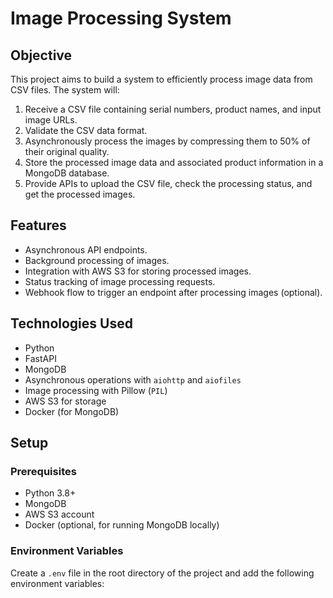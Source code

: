 # Image Processing System

## Objective
This project aims to build a system to efficiently process image data from CSV files. The system will:
1. Receive a CSV file containing serial numbers, product names, and input image URLs.
2. Validate the CSV data format.
3. Asynchronously process the images by compressing them to 50% of their original quality.
4. Store the processed image data and associated product information in a MongoDB database.
5. Provide APIs to upload the CSV file, check the processing status, and get the processed images.

## Features
- Asynchronous API endpoints.
- Background processing of images.
- Integration with AWS S3 for storing processed images.
- Status tracking of image processing requests.
- Webhook flow to trigger an endpoint after processing images (optional).

## Technologies Used
- Python
- FastAPI
- MongoDB
- Asynchronous operations with `aiohttp` and `aiofiles`
- Image processing with Pillow (`PIL`)
- AWS S3 for storage
- Docker (for MongoDB)

## Setup

### Prerequisites
- Python 3.8+
- MongoDB
- AWS S3 account
- Docker (optional, for running MongoDB locally)

### Environment Variables
Create a `.env` file in the root directory of the project and add the following environment variables:


